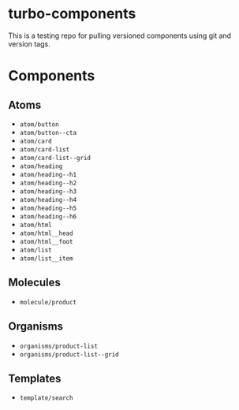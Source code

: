 # turbo-components

This is a testing repo for pulling versioned components using git and version tags.

# Components

## Atoms 

- `atom/button`
- `atom/button--cta`
- `atom/card`
- `atom/card-list`
- `atom/card-list--grid`
- `atom/heading`
- `atom/heading--h1`
- `atom/heading--h2`
- `atom/heading--h3`
- `atom/heading--h4`
- `atom/heading--h5`
- `atom/heading--h6`
- `atom/html`
- `atom/html__head`
- `atom/html__foot`
- `atom/list`
- `atom/list__item`

## Molecules

- `molecule/product`

## Organisms

- `organisms/product-list`
- `organisms/product-list--grid`

## Templates

- `template/search`


